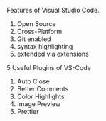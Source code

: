 Features of Visual Studio Code.

1. Open Source
2. Cross-Platform
3. Git enabled
4. syntax highlighting
5. extended via extensions

5 Useful Plugins of VS-Code
1. Auto Close
2. Better Comments
3. Color Highlights
4. Image Preview
5. Prettier